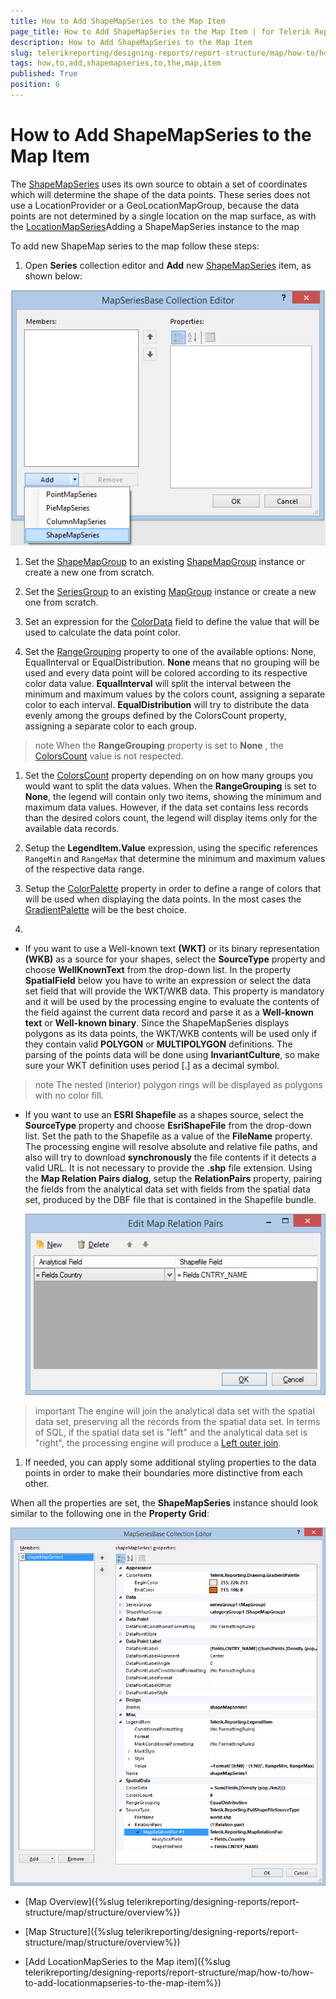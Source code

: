 ```yaml
---
title: How to Add ShapeMapSeries to the Map Item
page_title: How to Add ShapeMapSeries to the Map Item | for Telerik Reporting Documentation
description: How to Add ShapeMapSeries to the Map Item
slug: telerikreporting/designing-reports/report-structure/map/how-to/how-to-add-shapemapseries-to-the-map-item
tags: how,to,add,shapemapseries,to,the,map,item
published: True
position: 6
---
```


# How to Add ShapeMapSeries to the Map Item



The [ShapeMapSeries](/reporting/api/Telerik.Reporting.ShapeMapSeries) uses its own source to obtain a set of coordinates which will
        determine the shape of the data points. These series does not use a LocationProvider or a GeoLocationMapGroup, because the data points
        are not determined by a single location on the map surface, as with the [LocationMapSeries](/reporting/api/Telerik.Reporting.LocationMapSeries)Adding a ShapeMapSeries instance to the map

To add new ShapeMap series to the map follow these steps:
        

1. Open __Series__ collection editor and __Add__ new
              [ShapeMapSeries](/reporting/api/Telerik.Reporting.ShapeMapSeries) item, as shown below:
              
  ![Choropleth Add Shape Map Series](images/Map/Choropleth/Choropleth_AddShapeMapSeries.png)

1. Set the [ShapeMapGroup](/reporting/api/Telerik.Reporting.ShapeMapSeries#Telerik_Reporting_ShapeMapSeries_ShapeMapGroup) to an existing
              [ShapeMapGroup](/reporting/api/Telerik.Reporting.ShapeMapGroup) instance or create a new one from scratch.
            

1. Set the [SeriesGroup](/reporting/api/Telerik.Reporting.MapSeriesBase#Telerik_Reporting_MapSeriesBase_SeriesGroup) to an existing
              [MapGroup](/reporting/api/Telerik.Reporting.MapGroup) instance or create a new one from scratch.
            

1. Set an expression for the [ColorData](/reporting/api/Telerik.Reporting.ShapeMapSeries#Telerik_Reporting_ShapeMapSeries_ColorData) field to define the value
              that will be used to calculate the data point color.
            

1. Set the [RangeGrouping](/reporting/api/Telerik.Reporting.ShapeMapSeries#Telerik_Reporting_ShapeMapSeries_RangeGrouping) property to one of the available options:
              None, EqualInterval or EqualDistribution.
              __None__ means that no grouping will be used and every data point will be colored according to its respective color data value.
              __EqualInterval__ will split the interval between the minimum and maximum values by the colors count, assigning a separate color to each interval.
              __EqualDistribution__ will try to distribute the data evenly among the groups defined by the ColorsCount property, assigning a separate color to each group.
            

>note When the  __RangeGrouping__  property is set to  __None__ ,                the [ColorsCount](/reporting/api/Telerik.Reporting.ShapeMapSeries#Telerik_Reporting_ShapeMapSeries_ColorsCount) value is not respected.              


1. Set the [ColorsCount](/reporting/api/Telerik.Reporting.ShapeMapSeries#Telerik_Reporting_ShapeMapSeries_ColorsCount) property depending on on how many groups
              you would want to split the data values. When the __RangeGrouping__ is set to __None__, the legend
              will contain only two items, showing the minimum and maximum data values. However, if the data set contains less records than the desired
              colors count, the legend will display items only for the available data records.              
            

1. Setup the __LegendItem.Value__ expression, using the specific references `RangeMin` and
              `RangeMax` that determine the minimum and maximum values of the respective data range.
            

1. Setup the [ColorPalette](/reporting/api/Telerik.Reporting.GraphSeriesBase#Telerik_Reporting_GraphSeriesBase_ColorPalette) property in order to define a range of
              colors that will be used when displaying the data points. In the most cases the
              [GradientPalette](/reporting/api/Telerik.Reporting.Drawing.GradientPalette) will be the best choice.
            

1. 

* If you want to use a Well-known text __(WKT)__ or its binary representation __(WKB)__                  as a source for your shapes, select the __SourceType__ property and choose __WellKnownText__                  from the drop-down list. In the property __SpatialField__ below you have to write an expression or select the data set
                  field that will provide the WKT/WKB data. This property is mandatory and it will be used by the processing engine to evaluate
                  the contents of the field against the current data record and parse it as a __Well-known text__ or
                  __Well-known binary__. Since the ShapeMapSeries displays polygons as its data points, the WKT/WKB contents will be used
                  only if they contain valid __POLYGON__ or __MULTIPOLYGON__ definitions. 
                  The parsing of the points data will be done using __InvariantCulture__, so make sure your WKT definition uses period [.] as
                  a decimal symbol.
                

>note The nested (interior) polygon rings will be displayed as polygons with no color fill.                  


* If you want to use an __ESRI Shapefile__ as a shapes source, select the __SourceType__ property and
                  choose __EsriShapeFile__ from the drop-down list.
                Set the path to the Shapefile as a value of the __FileName__ property. The processing engine will resolve
                  absolute and relative file paths, and also will try to download __synchronously__ the file contents
                  if it detects a valid URL. It is not necessary to provide the __.shp__ file extension.
                Using the __Map Relation Pairs dialog__, setup the __RelationPairs__ property, pairing the fields 
                  from the analytical data set with fields from the spatial data set, produced by the DBF file that is contained in the Shapefile bundle.
                  
  ![Choropleth Map Relation Pairs Dialog](images/Map/Choropleth/Choropleth_MapRelationPairsDialog.png)

>important The engine will join the analytical data set with the spatial data set, preserving all the records from the spatial data set.                    In terms of SQL, if the spatial data set is "left" and the analytical data set is "right", the processing engine will produce a                    [Left outer join](http://en.wikipedia.org/wiki/Join_(SQL)#Left_outer_join).                  


1. If needed, you can apply some additional styling properties to the data points in order to make their boundaries more distinctive from each other.
            

When all the properties are set, the __ShapeMapSeries__ instance should look similar to the following one in the
          __Property Grid__:
          
  ![Choropleth Shape Map Series Layout In Property Grid](images/Map/Choropleth/Choropleth_ShapeMapSeries_LayoutInPropertyGrid.png)

 * [Map Overview]({%slug telerikreporting/designing-reports/report-structure/map/structure/overview%})

 * [Map Structure]({%slug telerikreporting/designing-reports/report-structure/map/structure/overview%})

 * [Add LocationMapSeries to the Map item]({%slug telerikreporting/designing-reports/report-structure/map/how-to/how-to-add-locationmapseries-to-the-map-item%})
